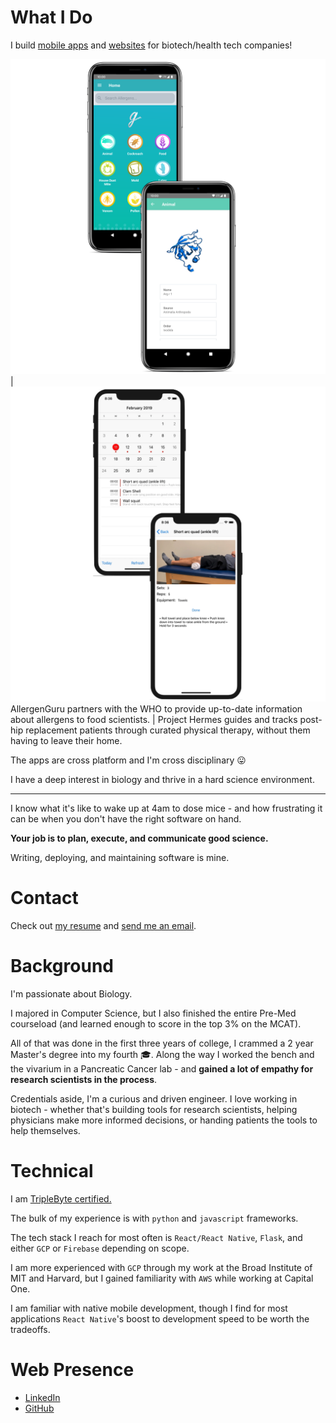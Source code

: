 # What I Do

I build [mobile apps](https://apps.apple.com/app/allergen-guru/id1373922308) and [websites](https://depmap.org/portal/) for biotech/health tech companies!

![](./mast.png) | ![](./hermes.png)
AllergenGuru partners with the WHO to provide up-to-date information about allergens to food scientists. | Project Hermes guides and tracks post-hip replacement patients through curated physical therapy, without them having to leave their home.

The apps are cross platform and I'm cross disciplinary 😛

I have a deep interest in biology and thrive in a hard science environment.

---

I know what it's like to wake up at 4am to dose mice - and how frustrating it can be when you don't have the right software on hand.

**Your job is to plan, execute, and communicate good science.**

Writing, deploying, and maintaining software is mine.

# Contact

Check out [my resume](https://nishantjha.org/resume.pdf) and [send me an email](mailto:me@nishantjha.org).

# Background

I'm passionate about Biology.

I majored in Computer Science, but I also finished the entire Pre-Med courseload (and learned enough to score in the top 3% on the MCAT). 

All of that was done in the first three years of college, I crammed a 2 year Master's degree into my fourth 🎓. Along the way I worked the bench and the vivarium in a Pancreatic Cancer lab - and **gained a lot of empathy for research scientists in the process**.

Credentials aside, I'm a curious and driven engineer. I love working in biotech - whether that's building tools for research scientists, helping physicians make more informed decisions, or handing patients the tools to help themselves.

# Technical

I am [TripleByte certified.](https://triplebyte.com/certificate/YAiPxpq)


The bulk of my experience is with `python` and `javascript` frameworks.

The tech stack I reach for most often is `React/React Native`, `Flask`, and either `GCP` or `Firebase` depending on scope.

I am more experienced with `GCP` through my work at the Broad Institute of MIT and Harvard, but I gained familiarity with `AWS` while working at Capital One.

I am familiar with native mobile development, though I find for most applications `React Native`'s boost to development speed to be worth the tradeoffs.

# Web Presence

 - [LinkedIn](https://linkedin.com/in/ninjha01/)
 - [GitHub](https://github.com/ninjha01/)
